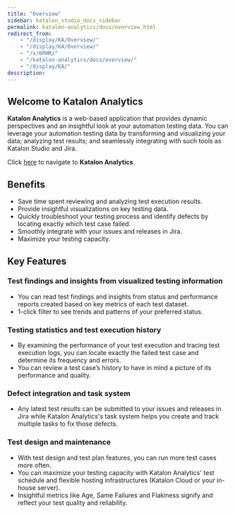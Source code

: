 ```yaml
---
title: "Overview" 
sidebar: katalon_studio_docs_sidebar
permalink: katalon-analytics/docs/overview.html 
redirect_from:
    - "/display/KA/Overview/"
    - "/display/KA/Overview/"
    - "/x/6RHR/"
    - "/katalon-analytics/docs/overview/"
    - "/display/KA/"
description: 
---
```

## Welcome to Katalon Analytics

**Katalon Analytics** is a web-based application that provides dynamic perspectives and an insightful look at your automation testing data. You can leverage your automation testing data by transforming and visualizing your data; analyzing test results; and seamlessly integrating with such tools as Katalon Studio and Jira.

Click [here](https://analytics.katalon.com/home) to navigate to **Katalon Analytics**.

## Benefits

* Save time spent reviewing and analyzing test execution results.
* Provide insightful visualizations on key testing data.
* Quickly troubleshoot your testing process and identify defects by locating exactly which test case failed.
* Smoothly integrate with your issues and releases in Jira.
* Maximize your testing capacity.

## Key Features

### Test findings and insights from visualized testing information

* You can read test findings and insights from status and performance reports created based on key metrics of each test dataset.
* 1-click filter to see trends and patterns of your preferred status.

### Testing statistics and test execution history

* By examining the performance of your test execution and tracing test execution logs, you can locate exactly the failed test case and determine its frequency and errors.
* You can review a test case’s history to have in mind a picture of its performance and quality.

### Defect integration and task system

* Any latest test results can be submitted to your issues and releases in Jira while Katalon Analytics's task system helps you create and track multiple tasks to fix those defects.

### Test design and maintenance

* With test design and test plan features, you can run more test cases more often.
* You can  maximize your testing capacity with Katalon Analytics' test schedule and flexible hosting infrastructures (Katalon Cloud or your in-house server).
* Insightful metrics like Age, Same Failures and Flakiness signify and reflect your test quality and reliability.
